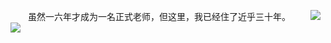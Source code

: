 　　虽然一六年才成为一名正式老师，但这里，我已经住了近乎三十年。
　　![](https://github.com/szm999/szm999.github.io/blob/main/%E6%A0%A1%E5%9B%AD%E7%8E%AF%E5%A2%83.png)
　　![](https://github.com/szm999/szm999.github.io/blob/main/%E6%A0%A1%E5%9B%AD%E7%8E%AF%E5%A2%831.png)